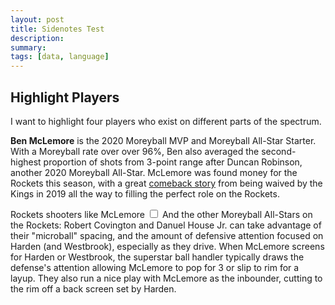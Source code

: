 ```yaml
---
layout: post
title: Sidenotes Test
description:
summary:
tags: [data, language]
---
```


## Highlight Players

I want to highlight four players who exist on different parts of the spectrum.

**Ben McLemore** is the 2020 Moreyball MVP and Moreyball All-Star Starter. With a Moreyball rate over over 96%, Ben also averaged the second-highest proportion of shots from 3-point range after Duncan Robinson, another 2020 Moreyball All-Star. McLemore was found money for the Rockets this season, with a great [comeback story](https://www.espn.com.au/nba/story/_/id/28422665/ben-mclemore-nba-lottery-pick-lost-way-road-back) from being waived by the Kings in 2019 all the way to filling the perfect role on the Rockets.

Rockets shooters like McLemore
<label for="sn-one" class="margin-toggle sidenote-number"></label>
<input type="checkbox" id="sn-one" class="margin-toggle"/>
<span class="sidenote">And the other Moreyball All-Stars on the Rockets: Robert Covington and Danuel House Jr.</span>
can take advantage of their "microball" spacing, and the amount of defensive attention focused on Harden (and Westbrook), especially as they drive. When McLemore screens for Harden or Westbrook, the superstar ball handler typically draws the defense's attention allowing McLemore to pop for 3 or slip to rim for a layup. They also run a nice play with McLemore as the inbounder, cutting to the rim off a back screen set by Harden.
